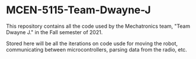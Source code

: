 # MCEN-5115-Team-Dwayne-J
This repository contains all the code used by the Mechatronics team, "Team Dwayne J." in the Fall semester of 2021.

Stored here will be all the iterations on code usde for moving the robot, communicating between microcontrollers, parsing data from the radio, etc.
